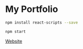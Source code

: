 # My Portfolio

```bash
npm install react-scripts --save
```

```bash
npm start
```

[Website](https://oscell.github.io/)